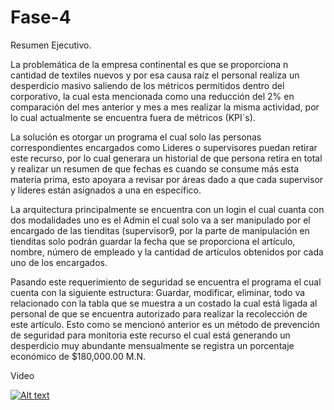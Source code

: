 # Fase-4
Resumen Ejecutivo.

La problemática de la empresa continental es que se proporciona n cantidad de textiles nuevos y por esa causa raíz el personal realiza un desperdicio masivo saliendo de los métricos permitidos dentro del corporativo, la cual esta mencionada como una reducción del 2% en comparación del mes anterior y mes a mes realizar la misma actividad, por lo cual actualmente se encuentra fuera de métricos (KPI´s).

La solución es otorgar un programa el cual solo las personas correspondientes encargados como Lideres o supervisores puedan retirar este recurso, por lo cual generara un historial de que persona retira en total y realizar un resumen de que fechas es cuando se consume más esta materia prima, esto apoyara a revisar por áreas dado a que cada supervisor y líderes están asignados a una en específico.

La arquitectura principalmente se encuentra con un login el cual cuanta con dos modalidades uno es el Admin el cual solo va a ser manipulado por el encargado de las tienditas (supervisor9, por la parte de manipulación en tienditas solo podrán guardar la fecha que se proporciona el artículo, nombre, número de empleado y la cantidad de artículos obtenidos por cada uno de los encargados.

Pasando este requerimiento de seguridad se encuentra el programa el cual cuenta con la siguiente estructura: Guardar, modificar, eliminar, todo va relacionado con la tabla que se muestra a un costado la cual está ligada al personal de que se encuentra autorizado para realizar la recolección de este artículo. Esto como se mencionó anterior es un método de prevención de seguridad para monitoria este recurso el cual está generando un desperdicio muy abundante mensualmente se registra un porcentaje económico de $180,000.00 M.N.

Video

[![Alt text](https://img.youtube.com/vi/nMgheLNYH14/0.jpg)](https://www.youtube.com/watch?v=nMgheLNYH14)
